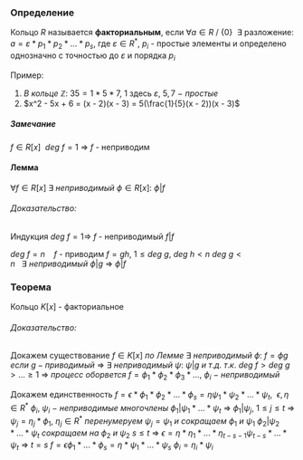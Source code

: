 ### Определение
Кольцо $R$ называется **факториальным**, если $\forall a\in R~/~\lbrace 0 \rbrace~~\exists$ разложение:
$a=\varepsilon*p_1*p_2*...*p_s,$ где $\varepsilon \in R^*,~p_i$ - простые элементы
и определено однозначно с точностью до $\varepsilon$ и порядка $p_i$

Пример:
1) $В~кольце~\mathbb{Z}:~35 = 1*5*7,$ $1$ здесь $\varepsilon$, $5,7~-~простые$
2) $x^2 - 5x + 6 = (x - 2)(x - 3) = 5(\frac{1}{5}(x - 2))(x - 3)$

##### Замечание
$f\in R[x]~~deg~f = 1$ => $f$ - неприводим

#### Лемма
$\forall f\in R[x]~\exists~неприводимый~\phi\in R[x]:~\phi|f$ 
###### Доказательство:
Индукция $deg~f=1$=> $f$ - неприводимый
$f|f$

$deg~f=n~~~~f$ - приводим   $f=gh$,
$1\leq deg~g,~deg~h<n$ 
$deg~g<n~~~\exists~неприводимый~\phi|g$ => $\phi|f$
### Теорема
Кольцо $K[x]$ - факториальное
###### Доказательство:
Докажем существование
$f\in K[x]~по~Лемме~\exists~неприводимый~\phi:~f=\phi g$
$если~g-приводимый$ => $\exists~неприводимый~\psi:~\psi|g~и~т.д.$
$т.к.~deg~f>deg~g>...\geq 1$ => $процесс~оборвется~f=\phi_1*\phi_2*\phi_3*...,~\phi_i~-~неприводимый$

Докажем единственность
$f=\epsilon*\phi_1*\phi_2*...*\phi_s=\eta\psi_1*\psi_2*...*\psi_t,~~\epsilon,\eta \in R^*$
$\phi_i,~\psi_i~-~неприводимые~многочлены$
$\phi_1|\psi_1*...*\psi_t$ => $\phi_1|\psi_j,~1\leq j\leq t$ => $\psi_j = \eta_j*\phi_1,~\eta_j\in R^*$
$перенумеруем~\psi_j=\psi_1~и~сокращаем~\phi_1~и~\psi_1$
$\phi_2|\psi_2*...*\psi_t~сокращаем~на~\phi_2~и~\psi_2$
$s\leq t$ => $\epsilon = \eta*\eta_1*...*\eta_{t-s-1}\psi_{t-s}*...*\psi_t$ => $t=s$
$f = \epsilon\phi_1*...*\phi_s=\eta*\psi_1*...*\psi_s$
$\phi_i = \eta_i * \psi_i$
